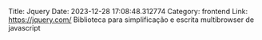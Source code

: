 Title: Jquery
Date: 2023-12-28 17:08:48.312774
Category: frontend
Link: https://jquery.com/
Biblioteca para simplificação e escrita multibrowser de javascript
